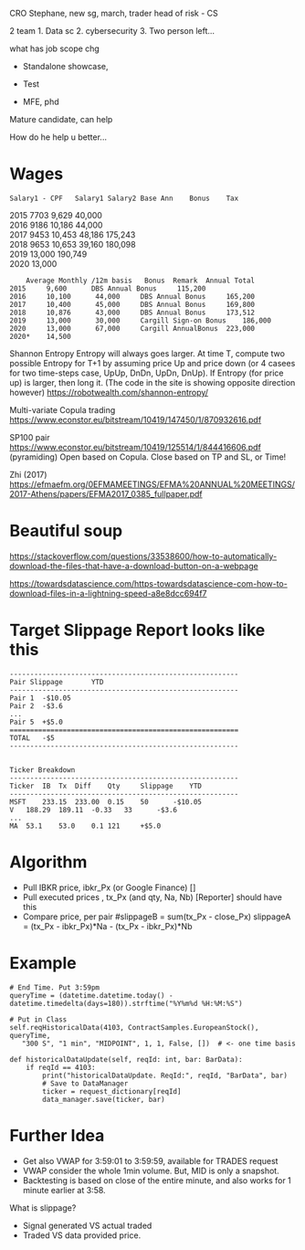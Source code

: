 
CRO
Stephane, new sg, march, trader
head of risk - CS

2 team
	1. Data sc
	2. cybersecurity
	3. Two person left...

what has job scope chg


* Standalone 
showcase, 

* Test

* MFE, phd

Mature candidate, can help

How do he help u better...


# Wages
	Salary1 - CPF	Salary1	Salary2	Base Ann	Bonus	 Tax 	
							
2015	7703	 9,629 			 40,000 		
2016	9186	 10,186 			 44,000 		
2017	9453	 10,453 			 48,186 	 175,243 	
2018	9653	 10,653 			 39,160 	 180,098 	
2019		 13,000 				 190,749 	
2020		 13,000 					
							
							
		Average Monthly /12m basis	 Bonus 	Remark	Annual Total		
	2015	 9,600 		DBS Annual Bonus	 115,200 		
	2016	 10,100 	 44,000 	DBS Annual Bonus	 165,200 		
	2017	 10,400 	 45,000 	DBS Annual Bonus	 169,800 		
	2018	 10,876 	 43,000 	DBS Annual Bonus	 173,512 		
	2019	 13,000 	 30,000 	Cargill Sign-on Bonus	 186,000 		
	2020	 13,000 	 67,000 	Cargill AnnualBonus	 223,000 		
	2020*	 14,500 					



Shannon Entropy
Entropy will always goes larger. 
At time T, compute two possible Entropy for T+1 by assuming price Up and price down (or 4 casees for two time-steps case, UpUp, DnDn, UpDn, DnUp).
If Entropy (for price up) is larger, then long it.
(The code in the site is showing opposite direction however)
https://robotwealth.com/shannon-entropy/


Multi-variate Copula trading
https://www.econstor.eu/bitstream/10419/147450/1/870932616.pdf

SP100 pair
https://www.econstor.eu/bitstream/10419/125514/1/844416606.pdf
  (pyramiding)
  Open based on Copula. Close based on TP and SL, or Time!
  
Zhi (2017)
https://efmaefm.org/0EFMAMEETINGS/EFMA%20ANNUAL%20MEETINGS/2017-Athens/papers/EFMA2017_0385_fullpaper.pdf

# Beautiful soup
https://stackoverflow.com/questions/33538600/how-to-automatically-download-the-files-that-have-a-download-button-on-a-webpage

https://towardsdatascience.com/https-towardsdatascience-com-how-to-download-files-in-a-lightning-speed-a8e8dcc694f7


# Target Slippage Report looks like this
	--------------------------------------------------------
	Pair Slippage		YTD
	--------------------------------------------------------
	Pair 1	-$10.05		
	Pair 2	-$3.6
	...
	Pair 5	+$5.0
	========================================================	
	TOTAL	-$5
	--------------------------------------------------------
	

	Ticker Breakdown
	--------------------------------------------------------
	Ticker	IB	Tx	Diff 	Qty		Slippage	YTD
	--------------------------------------------------------
	MSFT	233.15	233.00	0.15	50		-$10.05
	V	188.29	189.11	-0.33	33		-$3.6
	...
	MA	53.1	53.0	0.1	121		+$5.0

# Algorithm
- Pull IBKR price,	ibkr_Px (or Google Finance)
  []
- Pull executed prices , tx_Px (and qty, Na, Nb)
  [Reporter] should have this
- Compare price, per pair 
	#slippageB = sum(tx_Px - close_Px)
	slippageA = (tx_Px - ibkr_Px)*Na - (tx_Px - ibkr_Px)*Nb

# Example
	# End Time. Put 3:59pm	
	queryTime = (datetime.datetime.today() - datetime.timedelta(days=180)).strftime("%Y%m%d %H:%M:%S")

	# Put in Class
	self.reqHistoricalData(4103, ContractSamples.EuropeanStock(), queryTime,   
	   "300 S", "1 min", "MIDPOINT", 1, 1, False, [])  # <- one time basis

	def historicalDataUpdate(self, reqId: int, bar: BarData):
		if reqId == 4103:
			print("historicalDataUpdate. ReqId:", reqId, "BarData", bar)
			# Save to DataManager
			ticker = request_dictionary[reqId]
			data_manager.save(ticker, bar)


# Further Idea
- Get also VWAP for 3:59:01 to 3:59:59, available for TRADES request
- VWAP consider the whole 1min volume. But, MID is only a snapshot.
- Backtesting is based on close of the entire minute, and also works for 1 minute earlier at 3:58.

What is slippage?
- Signal generated VS actual traded 
- Traded VS data provided price.

